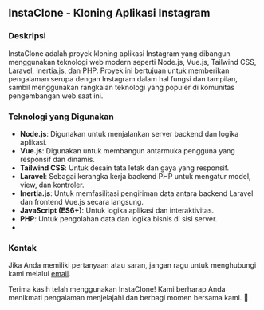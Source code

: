 ## InstaClone - Kloning Aplikasi Instagram

### Deskripsi
InstaClone adalah proyek kloning aplikasi Instagram yang dibangun menggunakan teknologi web modern seperti Node.js, Vue.js, Tailwind CSS, Laravel, Inertia.js, dan PHP. Proyek ini bertujuan untuk memberikan pengalaman serupa dengan Instagram dalam hal fungsi dan tampilan, sambil menggunakan rangkaian teknologi yang populer di komunitas pengembangan web saat ini.

### Teknologi yang Digunakan
- **Node.js**: Digunakan untuk menjalankan server backend dan logika aplikasi.
- **Vue.js**: Digunakan untuk membangun antarmuka pengguna yang responsif dan dinamis.
- **Tailwind CSS**: Untuk desain tata letak dan gaya yang responsif.
- **Laravel**: Sebagai kerangka kerja backend PHP untuk mengatur model, view, dan kontroler.
- **Inertia.js**: Untuk memfasilitasi pengiriman data antara backend Laravel dan frontend Vue.js secara langsung.
- **JavaScript (ES6+)**: Untuk logika aplikasi dan interaktivitas.
- **PHP**: Untuk pengolahan data dan logika bisnis di sisi server.
- 
### Kontak
Jika Anda memiliki pertanyaan atau saran, jangan ragu untuk menghubungi kami melalui [email](mailto:arpeggio.gns@gmail.com).

Terima kasih telah menggunakan InstaClone! Kami berharap Anda menikmati pengalaman menjelajahi dan berbagi momen bersama kami. 📸
